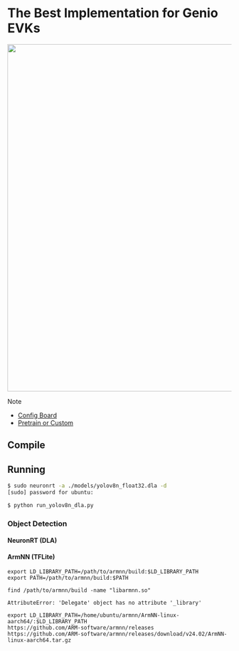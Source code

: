 # The Best Implementation for Genio EVKs

<div align="center">
<img src="https://github.com/R300-AI/ITRI-AI-Hub/blob/main/docs/assets/images/pages/genio_510_demonstration_workflow.png" width="780"/>
</div>

> [!NOTE]
> * [Config Board](https://r300-ai.github.io/ITRI-AI-Hub/docs/genio-evk.html)
> * [Pretrain or Custom]()

## Compile
## Running
```bash
$ sudo neuronrt -a ./models/yolov8n_float32.dla -d
[sudo] password for ubuntu:
```
```bash
$ python run_yolov8n_dla.py
```
### Object Detection
#### **NeuronRT (DLA)**
#### **ArmNN (TFLite)**

```
export LD_LIBRARY_PATH=/path/to/armnn/build:$LD_LIBRARY_PATH
export PATH=/path/to/armnn/build:$PATH
```
```
find /path/to/armnn/build -name "libarmnn.so"

AttributeError: 'Delegate' object has no attribute '_library'
```
```
export LD_LIBRARY_PATH=/home/ubuntu/armnn/ArmNN-linux-aarch64/:$LD_LIBRARY_PATH
https://github.com/ARM-software/armnn/releases
https://github.com/ARM-software/armnn/releases/download/v24.02/ArmNN-linux-aarch64.tar.gz
```
